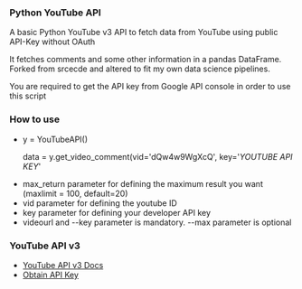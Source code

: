 <h3>Python YouTube API</h3>

A basic Python YouTube v3 API to fetch data from YouTube using public API-Key without OAuth

It fetches comments and some other information in a pandas DataFrame. Forked from srcecde and altered to fit my own data science pipelines.

You are required to get the API key from Google API console in order to use this script

<h3>How to use</h3>
<ul>
<li>y = YouTubeAPI()
  
  data = y.get_video_comment(vid='dQw4w9WgXcQ', key='*YOUTUBE API KEY*'
  
<li> max_return parameter for defining the maximum result you want (maxlimit = 100, default=20)</li>
<li> vid parameter for defining the youtube ID</li>
<li> key parameter for defining your developer API key</li>
<li> videourl and --key parameter is mandatory. --max parameter is optional</li>
</ul>


<h3>YouTube API v3</h3>
<ul>
<li><a href="https://developers.google.com/youtube/v3/">YouTube API v3 Docs</a></li>
<li><a href="http://code.google.com/apis/console">Obtain API Key</a></li>
</ul>
